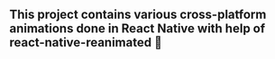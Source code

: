 ## This project contains various cross-platform animations done in React Native with help of react-native-reanimated 🚀

